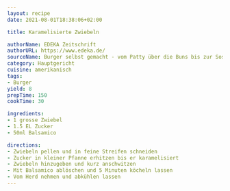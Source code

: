 ```yaml
---
layout: recipe
date: 2021-08-01T18:38:06+02:00

title: Karamelisierte Zwiebeln

authorName: EDEKA Zeitschrift
authorURL: https://www.edeka.de/
sourceName: Burger selbst gemacht - vom Patty über die Buns bis zur Sosse
category: Hauptgericht
cuisine: amerikanisch
tags:
- Burger
yield: 8
prepTime: 150
cookTime: 30

ingredients:
- 1 grosse Zwiebel
- 1.5 EL Zucker
- 50ml Balsamico

directions:
- Zwiebeln pellen und in feine Streifen schneiden
- Zucker in kleiner Pfanne erhitzen bis er karamelisiert
- Zwiebeln hinzugeben und kurz anschwitzen
- Mit Balsamico ablöschen und 5 Minuten köcheln lassen
- Vom Herd nehmen und abkühlen lassen
---
```

